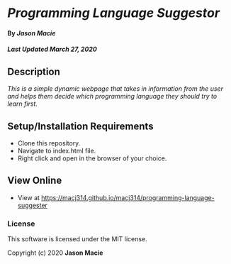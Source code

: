 # _Programming Language Suggestor_

#### By _**Jason Macie**_
##### _Last Updated March 27, 2020_

## Description

_This is a simple dynamic webpage that takes in information from the user and helps them decide which programming language they should
try to learn first._

## Setup/Installation Requirements

* Clone this repository.
* Navigate to index.html file.
* Right click and open in the browser of your choice.

## View Online

* View at https://macj314.github.io/macj314/programming-language-suggester

### License

This software is licensed under the MIT license.

Copyright (c) 2020 **Jason Macie**